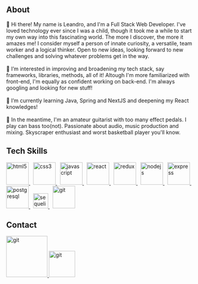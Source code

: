 <h2>About</h2>
👋 Hi there! My name is Leandro, and I'm a Full Stack Web Developer. I've loved technology ever since I was a child, though it took me a while to start my own way into this fascinating world. The more I discover, the more it amazes me! I consider myself a person of innate curiosity, a versatile, team worker and a logical thinker. Open to new ideas, looking forward to new challenges and solving whatever problems get in the way. 
<br></br>
👀 I’m interested in improving and broadening my tech stack, say frameworks, libraries, methods, all of it! Altough I'm more familiarized with front-end, I'm equally as confident working on back-end. I'm always googling and looking for new stuff!
<br></br>
🌱 I’m currently learning Java, Spring and NextJS and deepening my React knowledges!
<br></br>
🎸 In the meantime, I'm an amateur guitarist with too many effect pedals. I play can bass too(not). Passionate about audio, music production and mixing. Skyscraper enthusiast and worst basketball player you'll know. 

<h2>Tech Skills</h2>

<a href="https://www.w3.org/html/" target="_blank">
  <img src="https://upload.wikimedia.org/wikipedia/commons/thumb/3/38/HTML5_Badge.svg/600px-HTML5_Badge.svg.png" alt="html5" width="60" />
</a>&nbsp;
<a href="https://www.w3schools.com/css/" target="_blank">
  <img src="https://cdn4.iconfinder.com/data/icons/social-media-logos-6/512/121-css3-512.png" alt="css3" width="60" />
</a>&nbsp;
<a href="https://developer.mozilla.org/en-US/docs/Web/JavaScript" target="_blank"> 
  <img src="https://upload.wikimedia.org/wikipedia/commons/thumb/9/99/Unofficial_JavaScript_logo_2.svg/1024px-Unofficial_JavaScript_logo_2.svg.png" alt="javascript" width="60"/>
</a>&nbsp; 
<a href="https://reactjs.org/" target="_blank">
  <img src="https://seeklogo.com/images/R/react-logo-7B3CE81517-seeklogo.com.png" alt="react" width="60" />
</a>&nbsp; 
<a href="https:6/redux.js.org" target="_blank">
  <img src="https://seeklogo.com/images/R/redux-logo-9CA6836C12-seeklogo.com.png" alt="redux" width="60"/>
  </a>&nbsp; 
<a href="https://nodejs.org" target="_blank">
  <img src="https://www.vectorlogo.zone/logos/nodejs/nodejs-icon.svg" alt="nodejs" width= "60"/>
 </a>&nbsp;
<a href="https://expressjs.com" target="_blank">
  <img src="https://www.vectorlogo.zone/logos/expressjs/expressjs-icon.svg" alt="express" width="60" />
  </a>&nbsp; 
<a href="https://www.postgresql.org" target="_blank">
  <img src="https://upload.wikimedia.org/wikipedia/commons/thumb/2/29/Postgresql_elephant.svg/1200px-Postgresql_elephant.svg.png" alt="postgresql" width="60" /> 
</a>&nbsp; 
<a href="https://sequelize.org" target="_blank">
  <img src="https://www.vectorlogo.zone/logos/sequelizejs/sequelizejs-icon.svg" alt="sequelize" width="40"/>
</a>&nbsp;
<a href="https://git-scm.com/" target="_blank">
  <img src="https://www.vectorlogo.zone/logos/git-scm/git-scm-icon.svg" alt="git" width="60"/>
</a> 

<h2>Contact</h2>

<a href="mailto:leandropap@gmail.com" target="_blank">
  <img src="https://user-images.githubusercontent.com/94720565/193683615-90160906-ba18-4221-bbe6-4b0e42e48a27.svg" alt="git" width="110"/>
</a> 

<a href="https://www.linkedin.com/in/leandro-pappalardo/" target="_blank">
  <img src="https://user-images.githubusercontent.com/94720565/193684844-8dbe0d3e-ea6c-4195-b6ae-65626e80b3f6.png" alt="git" width="70"/>
</a> 


<!---
leandropap/leandropap is a ✨ special ✨ repository because its `README.md` (this file) appears on your GitHub profile.
You can click the Preview link to take a look at your changes.
--->
